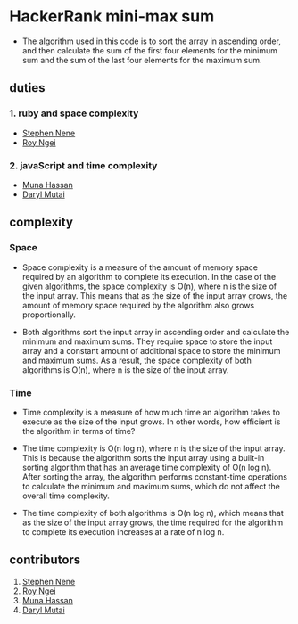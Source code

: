 # HackerRank mini-max sum

- The algorithm used in this code is to sort the array in ascending order, and then calculate the sum of the first four elements for the minimum sum and the sum of the last four elements for the maximum sum.
## duties
### 1. ruby and space complexity
- [Stephen Nene](stephen.nene@student.moringaschool.com)
- [Roy Ngei](roy.ngei@student.moringaschool.com)

### 2. javaScript and time complexity
- [Muna Hassan](muna.hassan@student.moringaschool.com)
- [Daryl Mutai](daryl.mutai@student.moringaschool.com)

<!-- Today I'm going to show you a code solution for finding the minimum and maximum sum of exactly four elements from a given array of five positive integers.

The code starts by sorting the input array in ascending order. This helps us find the minimum and maximum sum easily.

Next, we calculate the minimum sum by summing the first four elements of the sorted array using the sum method.

We also calculate the maximum sum by summing the last four elements of the sorted array.

Finally, we print the results as a single line of two space-separated long integers, which is the minimum and maximum sum respectively.

Let's test the code with an example array, [1, 3, 5, 7, 9]. The expected output is "16 24". And as you can see, the code gives the correct output.

That's it for today. I hope you found this presentation helpful and understood the code solution. Thank you for your attention -->


## complexity
### Space
- Space complexity is a measure of the amount of memory space required by an algorithm to complete its execution. In the case of the given algorithms, the space complexity is O(n), where n is the size of the input array. This means that as the size of the input array grows, the amount of memory space required by the algorithm also grows proportionally.

- Both algorithms sort the input array in ascending order and calculate the minimum and maximum sums. They require space to store the input array and a constant amount of additional space to store the minimum and maximum sums. As a result, the space complexity of both algorithms is O(n), where n is the size of the input array.
### Time
- Time complexity is a measure of how much time an algorithm takes to execute as the size of the input grows. In other words, how efficient is the algorithm in terms of time?

- The time complexity is O(n log n), where n is the size of the input array. This is because the algorithm sorts the input array using a built-in sorting algorithm that has an average time complexity of O(n log n). After sorting the array, the algorithm performs constant-time operations to calculate the minimum and maximum sums, which do not affect the overall time complexity.
- The time complexity of both algorithms is O(n log n), which means that as the size of the input array grows, the time required for the algorithm to complete its execution increases at a rate of n log n.

## contributors
1. [Stephen Nene](stephen.nene@student.moringaschool.com)
2. [Roy Ngei](roy.ngei@student.moringaschool.com)
3. [Muna Hassan](muna.hassan@student.moringaschool.com)
4. [Daryl Mutai](daryl.mutai@student.moringaschool.com)




